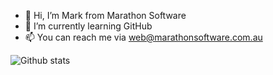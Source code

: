 - 👋 Hi, I’m Mark from Marathon Software
- 🌱 I’m currently learning GitHub
- 📫 You can reach me via web@marathonsoftware.com.au

<!---
marathon-software/marathon-software is a ✨ special ✨ repository because its `README.md` (this file) appears on your GitHub profile.
You can click the Preview link to take a look at your changes.
--->
![Github stats](https://github-readme-stats.vercel.app/api?username=marathon-software&theme=default&show_icons=true&count_private=true)
